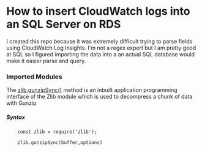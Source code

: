 # How to insert CloudWatch logs into an SQL Server on RDS

I created this repo because it was extremely difficult trying to parse fields using CloudWatch Log Insights. I'm not a regex expert but I am pretty good at SQL so
I figured importing the data into a an actual SQL database would make it easier parse and query.

### Imported Modules

The [zlib.gunzipSync()](https://www.geeksforgeeks.org/node-js-zlib-gunzipsync-method/) method is an inbuilt application programming interface of the Zlib module which is used to decompress a chunk of data with Gunzip

##### Syntax

```
    const zlib = require('zlib');

    zlib.gunzipSync(buffer,options)
```
